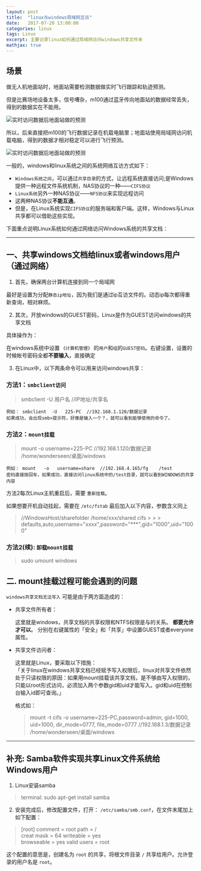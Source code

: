 ```yaml
---
layout: post
title:  "linux与windows局域网互访"
date:   2017-07-20 13:00:00
categories: linux
tags: Linux
excerpt: 主要记录linux如何通过局域网访问windows共享文件夹
mathjax: true
---
```


## 场景

做无人机地面站时，地面站需要检测数据做实时飞行跟踪和轨迹预测。

但是比赛场地设备太多，信号嘈杂，m100通过蓝牙传向地面站的数据经常丢失，得到的数据实在不能用。

![实时访问数据后地面站做的预测](https://raw.githubusercontent.com/wonderseen/wonderseen.github.io/master/postimg/2017-07-20-prediction-flightdata.png)

所以，后来直接把m100的飞行数据记录在机载电脑里；地面站使用局域网访问机载电脑，得到的数据才相对稳定可以进行飞行预测。

![实时访问数据后地面站做的预测](https://raw.githubusercontent.com/wonderseen/wonderseen.github.io/master/postimg/2017-07-20-prediction.jpg)


一般的，windows和linux系统之间的系统网络互访方式如下：

- `Windows系统之间`，可以通过`共享目录`的方式，让远程系统直接访问;是Windows提供一种远程文件系统机制，NAS协议的一种——`CIFS协议`
- `Linux系统`另外一种NAS协议——`NFS协议`来实现远程访问
- 这两种NAS协议**不能互通**。
- 但是，在Linux系统实现`CIFS协议`的服务端和客户端。这样，Windows与Linux共享都可以借助这些实现。

下面重点说明Linux系统如何通过网络访问Windows系统的共享文档：


----------

## 一、共享windows文档给linux或者windows用户（通过网络）

1. 首先，确保两台计算机连接到同一个局域网

最好是设置为分配`静态ip地址`，因为我们是通过ip互访文件的。动态ip每次都得重新查询，相对麻烦。

2. 其次，开放windows的GUEST密码，Linux是作为GUEST访问windows的共享文档

具体操作为：

在windows系统中设置 `《计算机管理》` 的`用户`和`组`的`GUEST密码`。右键设置，设置的时候帐号密码全都**不要输入**，直接确定

3. 在Linux中，以下两条命令可以用来访问windows共享：

### 方法1：`smbclient访问`

>	smbclient -U  用户名  //IP地址/共享名

	例如： smbclient  -U   225-PC  //192.168.1.120/数据记录
	如果成功，会出现smb>提示符，好像是输入一个？，就可以看到能够使用的命令了。

### 方法2：`mount挂载`

>	mount  -o  username=225-PC   //192.168.1.120/数据记录    /home/wonderseen/桌面/windows

	例如： mount   -o   username=share  //192.168.4.165/fg    /test
	密码直接按回车，如果成功，直接访问linux系统中的/test目录，就可以看到WINDOWS的共享内容


方法2每次Linux主机重启后，需要 `重新挂载`。

如果想要开机自动挂起，需要在 `/etc/fstab` 最后加入以下内容，参数含义同上
> //WindowsHost/sharefolder /home/xxx/shared cifs > > > 
> defaults,auto,username="xxxx",password="***",gid="1000",uid="1000"

### 方法2(续): `卸载mount挂载`
> sudo umount windows

## 二. mount挂载过程可能会遇到的问题
`windows共享文档无法写入` 可能是由于两方面造成的：

- 共享文件所有者：

	这里就是windows，共享文档的共享权限和NTFS权限是与的关系。
	**都要允许才可以**。
	分别在右键属性的「安全」和「共享」中设置GUEST或者everyone属性。



- 共享文件访问者：

	这里就是Linux，要采取以下措施：	
	「关于linux在windows共享文档已经赋予写入权限后，linux对共享文件依然处于只读权限的原因：如果用mount挂载该共享文档，是不够由写入权限的，只能以root形式访问，必须加入两个参数gid和uid才能写入。gid和uid在控制台输入id即可查询。」
	
	格式如：

	> mount -t cifs -o username=225-PC,password=admin, gid=1000, uid=1000, dir_mode=0777, file_mode=0777 //192.168.1.3/数据记录 /home/wonderseen/桌面/windows



----------
## 补充: Samba软件实现共享Linux文件系统给Windows用户
1. Linux安装samba 
> terminal: sudo apt-get install samba

2. 安装完成后，修改配置文件，打开： `/etc/samba/smb.conf`，在文件末尾加上如下配置：
> [root]
>  comment = root 
>  path = /   
>  creat mask = 64 
>  writeable = yes   
>  browseable = yes 
>  valid users = root 

这个配置的意思是，创建名为 `root` 的共享，将根文件目录 `/` 共享给用户。允许登录的用户名是 `root`。